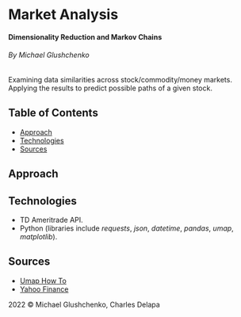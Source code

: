 # Market Analysis
#### Dimensionality Reduction and Markov Chains
###### By Michael Glushchenko

Examining data similarities across stock/commodity/money markets. Applying the results to predict possible paths of a given stock.

## Table of Contents
* [Approach](https://github.com/mglush/market-analysis/blob/main/README.md#approaches)
* [Technologies](https://github.com/mglush/market-analysis/blob/main/README.md#technologies)
* [Sources](https://github.com/mglush/market-analysis/blob/main/README.md#sources)

## Approach

## Technologies
* TD Ameritrade API.
* Python (libraries include *requests*, *json*, *datetime*, *pandas*, *umap*, *matplotlib*).

## Sources
* [Umap How To](https://umap-learn.readthedocs.io/en/latest/index.html)
* [Yahoo Finance](https://levelup.gitconnected.com/how-to-get-all-stock-symbols-a73925c16a1b)

2022 &copy; Michael Glushchenko, Charles Delapa
